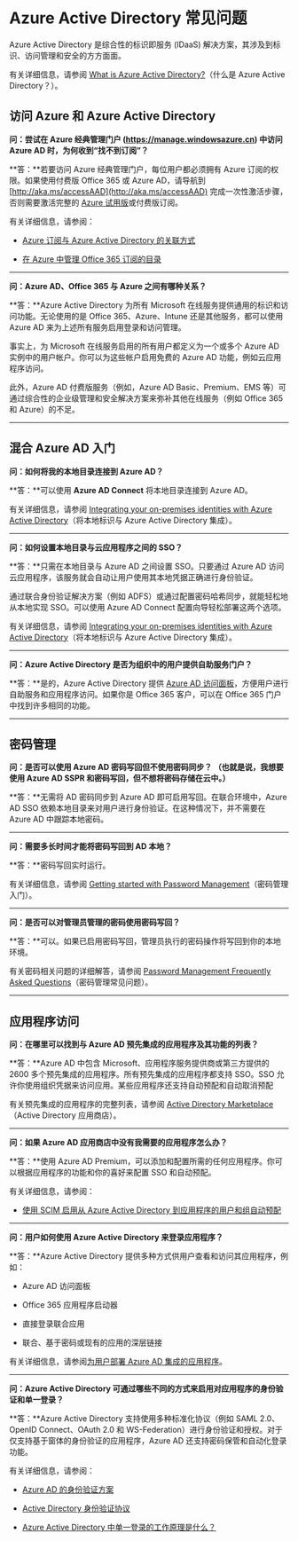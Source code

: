 <properties
	pageTitle="Azure Active Directory 常见问题 | Azure"
	description="Azure Active Directory 常见问题，其中提供了有关访问 Azure 和 Azure Active Directory、密码管理和应用程序访问的问题的解答。"
	services="active-directory"
	documentationCenter=""
	authors="markusvi"
	manager="femila"
	editor=""/>

<tags
	ms.service="active-directory"
	ms.workload="identity"
	ms.tgt_pltfrm="na"
	ms.devlang="na"
	ms.topic="get-started-article"
	ms.date="08/16/2016"
	ms.author="markusvi"
   	wacn.date="10/17/2016"/>  


# Azure Active Directory 常见问题

Azure Active Directory 是综合性的标识即服务 (IDaaS) 解决方案，其涉及到标识、访问管理和安全的方方面面。


有关详细信息，请参阅 [What is Azure Active Directory?](/documentation/articles/active-directory-whatis/)（什么是 Azure Active Directory？）。



## 访问 Azure 和 Azure Active Directory


**问：尝试在 Azure 经典管理门户 (https://manage.windowsazure.cn) 中访问 Azure AD 时，为何收到“找不到订阅”？**

**答：**若要访问 Azure 经典管理门户，每位用户都必须拥有 Azure 订阅的权限。如果使用付费版 Office 365 或 Azure AD，请导航到 [http://aka.ms/accessAAD](http://aka.ms/accessAAD) 完成一次性激活步骤，否则需要激活完整的 [Azure 试用版](/pricing/1rmb-trial/)或付费版订阅。

有关详细信息，请参阅：

- [Azure 订阅与 Azure Active Directory 的关联方式](/documentation/articles/active-directory-how-subscriptions-associated-directory/)

- [在 Azure 中管理 Office 365 订阅的目录](/documentation/articles/active-directory-manage-o365-subscription/)

---

**问：Azure AD、Office 365 与 Azure 之间有哪种关系？**

**答：**Azure Active Directory 为所有 Microsoft 在线服务提供通用的标识和访问功能。无论使用的是 Office 365、Azure、Intune 还是其他服务，都可以使用 Azure AD 来为上述所有服务启用登录和访问管理。

事实上，为 Microsoft 在线服务启用的所有用户都定义为一个或多个 Azure AD 实例中的用户帐户。你可以为这些帐户启用免费的 Azure AD 功能，例如云应用程序访问。
 
此外，Azure AD 付费版服务（例如，Azure AD Basic、Premium、EMS 等）可通过综合性的企业级管理和安全解决方案来弥补其他在线服务（例如 Office 365 和 Azure）的不足。


---



## 混合 Azure AD 入门


**问：如何将我的本地目录连接到 Azure AD？**

**答：**可以使用 **Azure AD Connect** 将本地目录连接到 Azure AD。

有关详细信息，请参阅 [Integrating your on-premises identities with Azure Active Directory](/documentation/articles/active-directory-aadconnect/)（将本地标识与 Azure Active Directory 集成）。


---

**问：如何设置本地目录与云应用程序之间的 SSO？**

**答：**只需在本地目录与 Azure AD 之间设置 SSO。只要通过 Azure AD 访问云应用程序，该服务就会自动让用户使用其本地凭据正确进行身份验证。

通过联合身份验证解决方案（例如 ADFS）或通过配置密码哈希同步，就能轻松地从本地实现 SSO。可以使用 Azure AD Connect 配置向导轻松部署这两个选项。
  

有关详细信息，请参阅 [Integrating your on-premises identities with Azure Active Directory](/documentation/articles/active-directory-aadconnect/)（将本地标识与 Azure Active Directory 集成）。
  

---

**问：Azure Active Directory 是否为组织中的用户提供自助服务门户？**

**答：**是的，Azure Active Directory 提供 [Azure AD 访问面板](http://myapps.microsoft.com)，方便用户进行自助服务和应用程序访问。如果你是 Office 365 客户，可以在 Office 365 门户中找到许多相同的功能。


---

## 密码管理

**问：是否可以使用 Azure AD 密码写回但不使用密码同步？ （也就是说，我想要使用 Azure AD SSPR 和密码写回，但不想将密码存储在云中。）**

**答：**无需将 AD 密码同步到 Azure AD 即可启用写回。在联合环境中，Azure AD SSO 依赖本地目录来对用户进行身份验证。在这种情况下，并不需要在 Azure AD 中跟踪本地密码。

---

**问：需要多长时间才能将密码写回到 AD 本地？**

**答：**密码写回实时运行。

有关详细信息，请参阅 [Getting started with Password Management](/documentation/articles/active-directory-passwords-getting-started/)（密码管理入门）。


---

**问：是否可以对管理员管理的密码使用密码写回？**

**答：**可以。如果已启用密码写回，管理员执行的密码操作将写回到你的本地环境。

有关密码相关问题的详细解答，请参阅 [Password Management Frequently Asked Questions](/documentation/articles/active-directory-passwords-faq/)（密码管理常见问题）。

---

## 应用程序访问


**问：在哪里可以找到与 Azure AD 预先集成的应用程序及其功能的列表？**

**答：**Azure AD 中包含 Microsoft、应用程序服务提供商或第三方提供的 2600 多个预先集成的应用程序。所有预先集成的应用程序都支持 SSO。SSO 允许你使用组织凭据来访问应用。某些应用程序还支持自动预配和自动取消预配

有关预先集成的应用程序的完整列表，请参阅 [Active Directory Marketplace](https://azure.microsoft.com/marketplace/active-directory/)（Active Directory 应用商店）。


---

**问：如果 Azure AD 应用商店中没有我需要的应用程序怎么办？**

**答：**使用 Azure AD Premium，可以添加和配置所需的任何应用程序。你可以根据应用程序的功能和你的喜好来配置 SSO 和自动预配。

有关详细信息，请参阅：

- [使用 SCIM 启用从 Azure Active Directory 到应用程序的用户和组自动预配](/documentation/articles/active-directory-scim-provisioning/)


---

**问：用户如何使用 Azure Active Directory 来登录应用程序？**
 
**答：**Azure Active Directory 提供多种方式供用户查看和访问其应用程序，例如：

- Azure AD 访问面板

- Office 365 应用程序启动器

- 直接登录联合应用

- 联合、基于密码或现有的应用的深层链接

有关详细信息，请参阅[为用户部署 Azure AD 集成的应用程序](/documentation/articles/active-directory-appssoaccess-whatis/#deploying-azure-ad-integrated-applications-to-users/)。


---

**问：Azure Active Directory 可通过哪些不同的方式来启用对应用程序的身份验证和单一登录？**
 
**答：**Azure Active Directory 支持使用多种标准化协议（例如 SAML 2.0、OpenID Connect、OAuth 2.0 和 WS-Federation）进行身份验证和授权。对于仅支持基于窗体的身份验证的应用程序，Azure AD 还支持密码保管和自动化登录功能。

有关详细信息，请参阅：

- [Azure AD 的身份验证方案](/documentation/articles/active-directory-authentication-scenarios/)

- [Active Directory 身份验证协议](/documentation/articles/active-directory-developers-guide/)

- [Azure Active Directory 中单一登录的工作原理是什么？](/documentation/articles/active-directory-appssoaccess-whatis/#how-does-single-sign-on-with-azure-active-directory-work/)



<!---HONumber=Mooncake_0725_2016-->